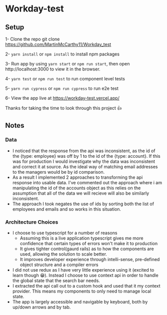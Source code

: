 # Workday-test

## Setup
1- Clone the repo git clone https://github.com/MartinMcCarthy11/Workday_test

2- `yarn install` or `npm install` to install npm packages

3- Run app by using `yarn start` or `npm run start`, then open http://localhost:3000 to view it in the browser.

4- `yarn test` or  `npm run test` to run component level tests

5- `yarn run cypress` or `npm run cypress` to run e2e test

6- View the app live at https://workday-test.vercel.app/

Thanks for taking the time to look through this project :+1:


## Notes

### Data

- I noticed that the response from the api was inconsistent, as the id of the {type: employee} was off by 1 to the id of the {type: account}. If this was for production I would investigate why the data was inconsistent and correct it at source. As the ideal way of matching email addresses to the managers would be by id comparison.
- As a result I implemented 2 approaches to transforming the api response into usable data. I've commented out the approach where i am manipulating the id of the accounts object as this relies on the assumption that all of the data we will recieve will also be similarly inconsistent.
- The approach I took negates the use of ids by sorting both the list of employees and emails and so works in this situation.

### Architecture Choices

- I choose to use typescript for a number of reasons
  - Assuming this is a live application typescript gives me more confidence that certain types of errors won't make it to production
  - It gives tighter control(gaurd rails) as to how the components are used, allowing the solution to scale better.
  - It improves developer experience through intelli-sense, pre-defined object structure and a compiler errors
- I did not use redux as I have very little experience using it (excited to learn though :grin:). Instead I choose to use context api in order to handle the global state that the search bar needs.
- I extracted the api call out to a custom hook and used that it my context provider. This means my components to only need to manage local state.
- The app is largely accessible and navigable by keyboard, both by up/down arrows and by tab.
